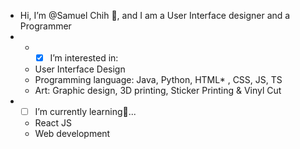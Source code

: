 -  Hi, I’m @Samuel Chih 👋, and I am a User Interface designer and a Programmer
- - -[x]  I’m interested in: 
   - User Interface Design
   - Programming language: Java, Python, HTML* , CSS, JS, TS
   - Art: Graphic design, 3D printing, Sticker Printing & Vinyl Cut
- - [ ]   I’m currently learning🌱...
   - React JS
   - Web development

<!---
SamuelChih/SamuelChih is a ✨ special ✨ repository because its `README.md` (this file) appears on your GitHub profile.
You can click the Preview link to take a look at your changes.
--->
